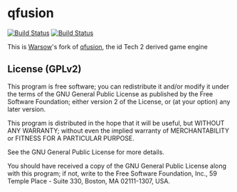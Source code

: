 # qfusion

[![Build Status][travis-badge]][travis-url] [![Build Status][appveyor-badge]][appveyor-url]

This is <a href="https://www.warsow.net/">Warsow</a>'s fork
of <a href="http://qfusion.github.io/qfusion/">qfusion</a>, the id Tech 2 derived game engine

## License (GPLv2)

This program is free software; you can redistribute it and/or
modify it under the terms of the GNU General Public License
as published by the Free Software Foundation; either version 2
of the License, or (at your option) any later version.

This program is distributed in the hope that it will be useful,
but WITHOUT ANY WARRANTY; without even the implied warranty of
MERCHANTABILITY or FITNESS FOR A PARTICULAR PURPOSE.

See the GNU General Public License for more details.

You should have received a copy of the GNU General Public License
along with this program; if not, write to the Free Software
Foundation, Inc., 59 Temple Place - Suite 330, Boston, MA  02111-1307, USA.


[travis-badge]: https://travis-ci.org/Warsow/qfusion.svg?branch=master
[travis-url]: https://travis-ci.org/Warsow/qfusion

[appveyor-badge]: https://ci.appveyor.com/api/projects/status/github/Warsow/qfusion?svg=true
[appveyor-url]: https://ci.appveyor.com/project/dnk777/qfusion
